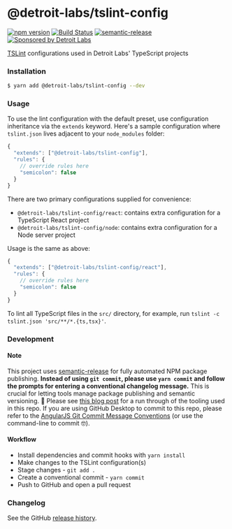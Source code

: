 # @detroit-labs/tslint-config

[![npm version](https://badge.fury.io/js/%40detroit-labs%2Ftslint-config.svg)](https://badge.fury.io/js/%40detroit-labs%2Ftslint-config)
[![Build Status](https://travis-ci.org/detroit-labs/tslint-config.svg?branch=master)](https://travis-ci.org/detroit-labs/tslint-config)
[![semantic-release](https://img.shields.io/badge/%20%20%F0%9F%93%A6%F0%9F%9A%80-semantic--release-e10079.svg)](https://github.com/semantic-release/semantic-release)
[![Sponsored by Detroit Labs](https://img.shields.io/badge/Sponsor-Detroit%20Labs-000000.svg)](https://www.detroitlabs.com/open-source)

[TSLint](https://github.com/palantir/tslint/) configurations used in Detroit Labs' TypeScript projects

### Installation

```sh
$ yarn add @detroit-labs/tslint-config --dev
```

### Usage

To use the lint configuration with the default preset, use configuration inheritance via the `extends` keyword.
Here's a sample configuration where `tslint.json` lives adjacent to your `node_modules` folder:

```js
{
  "extends": ["@detroit-labs/tslint-config"],
  "rules": {
    // override rules here
    "semicolon": false
  }
}
```

There are two primary configurations supplied for convenience:

* `@detroit-labs/tslint-config/react`: contains extra configuration for a TypeScript React project
* `@detroit-labs/tslint-config/node`: contains extra configuration for a Node server project

Usage is the same as above:

```js
{
  "extends": ["@detroit-labs/tslint-config/react"],
  "rules": {
    // override rules here
    "semicolon": false
  }
}
```

To lint all TypeScript files in the `src/` directory, for example, run `tslint -c tslint.json 'src/**/*.{ts,tsx}'`.

### Development

#### Note

This project uses [semantic-release](https://github.com/semantic-release/semantic-release) for fully automated NPM package publishing. **Instead of using `git commit`, please use `yarn commit` and follow the prompts for entering a conventional changelog message.** This is crucial for letting tools manage package publishing and semantic versioning. :robot: Please see [this blog post](http://devboosts.com/2017/03/28/conventional-commits/) for a run through of the tooling used in this repo. If you are using GitHub Desktop to commit to this repo, please refer to the [AngularJS Git Commit Message Conventions](https://docs.google.com/document/d/1QrDFcIiPjSLDn3EL15IJygNPiHORgU1_OOAqWjiDU5Y/preview) (or use the command-line to commit :nerd_face:).

#### Workflow

* Install dependencies and commit hooks with `yarn install`
* Make changes to the TSLint configuration(s)
* Stage changes - `git add .`
* Create a conventional commit - `yarn commit`
* Push to GitHub and open a pull request

### Changelog

See the GitHub [release history](https://github.com/detroit-labs/tslint-config/releases).
